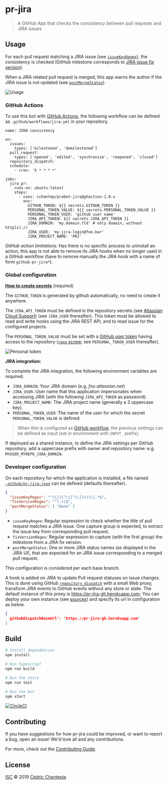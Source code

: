 # pr-jira

> A GitHub App that checks the consistency between pull requests and JIRA issues

## Usage

For each pull request matching a JIRA issue (see [`issueKeyRegex`](#developer-configuration)), the consistency is checked (GitHub milestone corresponds to [JIRA issue fix version](https://www.atlassian.com/agile/tutorials/versions)).

When a JIRA related pull request is merged, this app warns the author if the JIRA issue is not updated (see [`postMergeStatus`](#developer-configuration)).

![Usage](./docs/usage.png)

### GitHub Actions

To use this bot with [GitHub Actions](https://github.com/features/actions), the following workflow can be defined as `.github/workflows/jira.yml` in your repository.

```
name: JIRA consistency

on: 
  issues:
    types: ['milestoned', 'demilestoned']
  pull_request:
    types: ['opened', 'edited', 'synchronize', 'reopened', 'closed']
  repository_dispatch:
  schedule:
    - cron: '5 * * * *'

jobs:
  jira_pr:
    runs-on: ubuntu-latest
    steps:
      - uses: cchantep/probot-jira@ghaction-1.0.x
        env:
          GITHUB_TOKEN: ${{ secrets.GITHUB_TOKEN }}
          PERSONAL_TOKEN_VALUE: ${{ secrets.PERSONAL_TOKEN_VALUE }}
          PERSONAL_TOKEN_USER: 'github user name'
          JIRA_API_TOKEN: ${{ secrets.JIRA_API_TOKEN }}
          JIRA_DOMAIN: 'my.domain.tld' # only domain, without http[s]://
          JIRA_USER: 'my-jira-login@foo.bar'
          JIRA_PROJECT_NAME: 'PRJ'
```

*GitHub action limitations:* Has there is no specific process to uninstall an action, this app is not able to remove its JIRA hooks when no longer used in a GitHub workflow (have to remove manually the JIRA hook with a name of form `github-pr-jira*`).

### Global configuration

[**How to create secrets**](https://help.github.com/en/actions/configuring-and-managing-workflows/creating-and-storing-encrypted-secrets#creating-encrypted-secrets-for-a-repository) (required)

The `GITHUB_TOKEN` is generated by github automatically, no need to create it anywhere.

The `JIRA_API_TOKEN` must be defined in the repository secrets (see [Atlassian Cloud Support](https://confluence.atlassian.com/cloud/api-tokens-938839638.html)) (see `JIRA_USER` thereafter).
This token must be allowed to read and write hooks using the JIRA REST API, and to read issue for the configured projects.

The `PERSONAL_TOKEN_VALUE` must be set with a [GitHub user token](https://help.github.com/en/articles/creating-a-personal-access-token-for-the-command-line) having access to the repository ([`repo` scope](https://developer.github.com/apps/building-oauth-apps/understanding-scopes-for-oauth-apps/#available-scopes); see `PERSONAL_TOKEN_USER` thereafter).

![Personal token](./docs/personal-token.png)

**JIRA integration:**

To complete the JIRA integration, the following environment variables are required.

- `JIRA_DOMAIN`: Your JIRA domain (e.g. *foo.atlassian.net*)
- `JIRA_USER`: User name that this application impersonates when accessing JIRA (with the following `JIRA_API_TOKEN` as password).
- `JIRA_PROJECT_NAME`: The JIRA project name (generally a 3 uppercase key).
- `PERSONAL_TOKEN_USER`: The name of the user for which the secret `PERSONAL_TOKEN_VALUE` is defined.

> When this is configured as [GitHub workflow](#github-actions), the previous settings can be defined as input (set in environment with `INPUT_` prefix).

If deployed as a shared instance, to define the JIRA settings per GitHub repository, add a uppercase prefix with owner and repository name: e.g. `MYUSER_MYREPO_JIRA_DOMAIN`.

### Developer configuration

On each repository for which the application is installed, a file named [`.github/pr-jira.json`](./src/resources/pr-jira.json) can be defined (defaults thereafter).

```json
{
  "issueKeyRegex": "^\\[([^\\[^\\]]+)\\].*$",
  "fixVersionRegex": "^(.+)$",
  "postMergeStatus": [ "Done" ]
}
```

- `issueKeyRegex`: Regular expression to check whether the title of pull request matches a JIRA issue. One capture group is expected, to extract the issue key from corresponding pull request.
- `fixVersionRegex`: Regular expression to capture (with the first group) the milestone from a JIRA fix version.
- `postMergeStatus`: One or more JIRA status names (as displayed in the JIRA UI), that are expected for an JIRA issue corresponding to a merged pull request.

This configuration is considered per each base branch.

A hook is added on JIRA to update Pull request statuses on issue changes.
This is done using GitHub [`repository_dispatch`](https://docs.github.com/en/actions/reference/events-that-trigger-workflows#repository_dispatch) with a small Web proxy, transform JIRA events to GitHub events without any store or state.
The default instance of this proxy is https://pr-jira-gh.herokuapp.com; You can deploy your own instance (see [sources](https://github.com/cchantep/probot-jira/tree/gh-redispatch)) and specify its url in configuration as below.

```json
{
  githubDispatchBaseUrl": "https://pr-jira-gh.herokuapp.com"
}
```

## Build

```sh
# Install dependencies
npm install

# Run typescript
npm run build

# Run the tests
npm run test

# Run the bot
npm start
```

[![CircleCI](https://circleci.com/gh/cchantep/probot-jira.svg?style=svg)](https://circleci.com/gh/cchantep/probot-jira)

## Contributing

If you have suggestions for how pr-jira could be improved, or want to report a bug, open an issue! We'd love all and any contributions.

For more, check out the [Contributing Guide](CONTRIBUTING.md).

## License

[ISC](LICENSE) © 2019 [Cédric Chantepie](https://github.org/cchantep)
